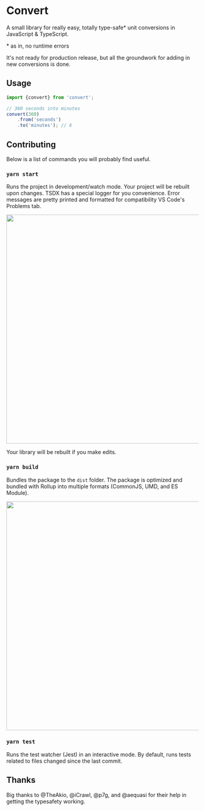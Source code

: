 # Convert

A small library for really easy, totally type-safe\* unit conversions in JavaScript & TypeScript.

\* as in, no runtime errors

It's not ready for production release, but all the groundwork for adding in new conversions is done.

## Usage

```ts
import {convert} from 'convert';

// 360 seconds into minutes
convert(360)
	.from('seconds')
	.to('minutes'); // 6
```

## Contributing

Below is a list of commands you will probably find useful.

### `yarn start`

Runs the project in development/watch mode. Your project will be rebuilt upon changes. TSDX has a special logger for you convenience. Error messages are pretty printed and formatted for compatibility VS Code's Problems tab.

<img src="https://user-images.githubusercontent.com/4060187/52168303-574d3a00-26f6-11e9-9f3b-71dbec9ebfcb.gif" width="600" />

Your library will be rebuilt if you make edits.

### `yarn build`

Bundles the package to the `dist` folder.
The package is optimized and bundled with Rollup into multiple formats (CommonJS, UMD, and ES Module).

<img src="https://user-images.githubusercontent.com/4060187/52168322-a98e5b00-26f6-11e9-8cf6-222d716b75ef.gif" width="600" />

### `yarn test`

Runs the test watcher (Jest) in an interactive mode.
By default, runs tests related to files changed since the last commit.

## Thanks

Big thanks to @TheAkio, @iCrawl, @p7g, and @aequasi for their help in getting the typesafety working.
